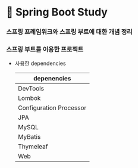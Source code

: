 # :tulip: Spring Boot Study 


### 스프링 프레임워크와 스프링 부트에 대한 개념 정리 

### 스프링 부트를 이용한 프로젝트 

- 사용한 dependencies 

  | depenencies|
  |--------|
  | DevTools | 
  | Lombok|
  |Configuration Processor|
  |JPA|
  |MySQL|
  |MyBatis|
  |Thymeleaf|
  |Web|
  
  
